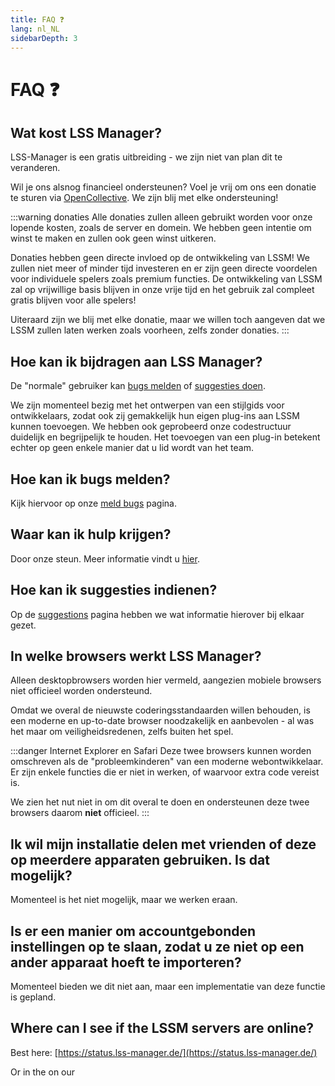 ```yaml
---
title: FAQ ❓
lang: nl_NL
sidebarDepth: 3
---
```


# FAQ ❓

## Wat kost LSS Manager?
LSS-Manager is een gratis uitbreiding - we zijn niet van plan dit te veranderen.

Wil je ons alsnog financieel ondersteunen? Voel je vrij om ons een donatie te sturen via [OpenCollective][donate]. We zijn blij met elke ondersteuning!

:::warning donaties
Alle donaties zullen alleen gebruikt worden voor onze lopende kosten, zoals de server en domein. We hebben geen intentie om winst te maken en zullen ook geen winst uitkeren.

Donaties hebben geen directe invloed op de ontwikkeling van LSSM! We zullen niet meer of minder tijd investeren en er zijn geen directe voordelen voor individuele spelers zoals premium functies. De ontwikkeling van LSSM zal op vrijwillige basis blijven in onze vrije tijd en het gebruik zal compleet gratis blijven voor alle spelers!

Uiteraard zijn we blij met elke donatie, maar we willen toch aangeven dat we LSSM zullen laten werken zoals voorheen, zelfs zonder donaties.
:::

## Hoe kan ik bijdragen aan LSS Manager?
De "normale" gebruiker kan [bugs melden][error] of [suggesties doen][suggestions].

We zijn momenteel bezig met het ontwerpen van een stijlgids voor ontwikkelaars, zodat ook zij gemakkelijk hun eigen plug-ins aan LSSM kunnen toevoegen. We hebben ook geprobeerd onze codestructuur duidelijk en begrijpelijk te houden. Het toevoegen van een plug-in betekent echter op geen enkele manier dat u lid wordt van het team.

## Hoe kan ik bugs melden?
Kijk hiervoor op onze [meld bugs][error] pagina.

## Waar kan ik hulp krijgen?
Door onze steun. Meer informatie vindt u [hier][support].

## Hoe kan ik suggesties indienen?
Op de [suggestions][suggestions] pagina hebben we wat informatie hierover bij elkaar gezet.

## In welke browsers werkt LSS Manager?
Alleen desktopbrowsers worden hier vermeld, aangezien mobiele browsers niet officieel worden ondersteund.

Omdat we overal de nieuwste coderingsstandaarden willen behouden, is een moderne en up-to-date browser noodzakelijk en aanbevolen - al was het maar om veiligheidsredenen, zelfs buiten het spel.

<browser-support-table/>

:::danger Internet Explorer en Safari
Deze twee browsers kunnen worden omschreven als de "probleemkinderen" van een moderne webontwikkelaar. Er zijn enkele functies die er niet in werken, of waarvoor extra code vereist is.

We zien het nut niet in om dit overal te doen en ondersteunen deze twee browsers daarom **niet** officieel.
:::

## Ik wil mijn installatie delen met vrienden of deze op meerdere apparaten gebruiken. Is dat mogelijk?
Momenteel is het niet mogelijk, maar we werken eraan.

## Is er een manier om accountgebonden instellingen op te slaan, zodat u ze niet op een ander apparaat hoeft te importeren?
Momenteel bieden we dit niet aan, maar een implementatie van deze functie is gepland.

## Where can I see if the LSSM servers are online?
Best here: [https://status.lss-manager.de/](https://status.lss-manager.de/)

Or in the <discord-channel channel="uptime"/> on our <discord/>

[support]: support.md
[error]: error_report.md
[suggestions]: suggestions.md
[donate]: https://donate.lss-manager.de/

<!-- ==START_FOOTER== Do NOT edit anything below this line! Any edits will be removed as content is auto generated! -->
[lssm.status]: https://status.lss-manager.de/
[lssm.discord]: https://discord.gg/RcTNjpB
[lssm.userscript]: https://v4.lss-manager.de/lssm-v4.user.js
[lssm.donations]: https://donate.lss-manager.de/
[docs]: https://docs.lss-manager.de/
[docs.apps]: /nl_NL/apps.md
[docs.appstore]: /nl_NL/appstore.md
[docs.bugs]: /nl_NL/bugs.md
[docs.error_report]: /nl_NL/error_report.md
[docs.faq]: /nl_NL/faq.md
[docs.metadata]: /nl_NL/metadata.md
[docs.other]: /nl_NL/other.md
[docs.settings]: /nl_NL/settings.md
[docs.suggestions]: /nl_NL/suggestions.md
[docs.support]: /nl_NL/support.md
[games.self]: https://meldkamerspel.com
[tampermonkey]: https://tampermonkey.net/
[github]: https://github.com/LSS-Manager/LSSM-V.4
[github.issues]: https://github.com/LSS-Manager/LSSM-V.4/issues
[github.issues.open]: https://github.com/LSS-Manager/LSSM-V.4/issues?q=is%3Aissue+is%3Aopen+label%3Abug